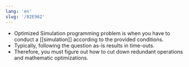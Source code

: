 ```yaml
---
lang: 'en'
slug: '/82E962'
---
```


- Optimized Simulation programming problem is when you have to conduct a [[simulation]] according to the provided conditions.
- Typically, following the question as-is results in time-outs.
- Therefore, you must figure out how to cut down redundant operations and mathematic optimizations.
